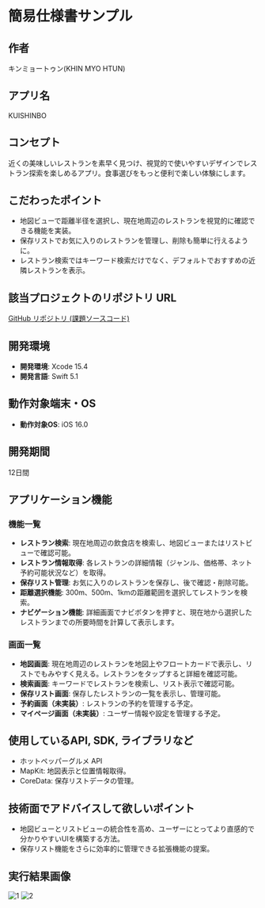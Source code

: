 # 簡易仕様書サンプル

## 作者
キンミョートゥン(KHIN MYO HTUN)

## アプリ名
KUISHINBO

## コンセプト
近くの美味しいレストランを素早く見つけ、視覚的で使いやすいデザインでレストラン探索を楽しめるアプリ。食事選びをもっと便利で楽しい体験にします。

## こだわったポイント
- 地図ビューで距離半径を選択し、現在地周辺のレストランを視覚的に確認できる機能を実装。
- 保存リストでお気に入りのレストランを管理し、削除も簡単に行えるように。
- レストラン検索ではキーワード検索だけでなく、デフォルトでおすすめの近隣レストランを表示。

## 該当プロジェクトのリポジトリ URL
[GitHub リポジトリ (課題ソースコード)](https://github.com/khin-MH/Kuishinbo_RestaurantSearchiOSApp.git)

## 開発環境
- **開発環境**: Xcode 15.4
- **開発言語**: Swift 5.1

## 動作対象端末・OS
- **動作対象OS**: iOS 16.0

## 開発期間
12日間

## アプリケーション機能

### 機能一覧
- **レストラン検索**: 現在地周辺の飲食店を検索し、地図ビューまたはリストビューで確認可能。
- **レストラン情報取得**: 各レストランの詳細情報（ジャンル、価格帯、ネット予約可能状況など）を取得。
- **保存リスト管理**: お気に入りのレストランを保存し、後で確認・削除可能。
- **距離選択機能**: 300m、500m、1kmの距離範囲を選択してレストランを検索。
- **ナビゲーション機能**: 詳細画面でナビボタンを押すと、現在地から選択したレストランまでの所要時間を計算して表示します。

### 画面一覧
- **地図画面**: 現在地周辺のレストランを地図上やフロートカードで表示し、リストでもみやすく見える。レストランをタップすると詳細を確認可能。
- **検索画面**: キーワードでレストランを検索し、リスト表示で確認可能。
- **保存リスト画面**: 保存したレストランの一覧を表示し、管理可能。
- **予約画面（未実装）**: レストランの予約を管理する予定。
- **マイページ画面（未実装）**: ユーザー情報や設定を管理する予定。

## 使用しているAPI, SDK, ライブラリなど
- ホットペッパーグルメ API
- MapKit: 地図表示と位置情報取得。
- CoreData: 保存リストデータの管理。

## 技術面でアドバイスして欲しいポイント
- 地図ビューとリストビューの統合性を高め、ユーザーにとってより直感的で分かりやすいUIを構築する方法。
- 保存リスト機能をさらに効率的に管理できる拡張機能の提案。

## 実行結果画像
![1](https://github.com/user-attachments/assets/55b282e6-d68c-4002-a1ec-18e3653abeb9)
![2](https://github.com/user-attachments/assets/a8beedd9-c8db-4d0c-b041-d3ef3028667d)
